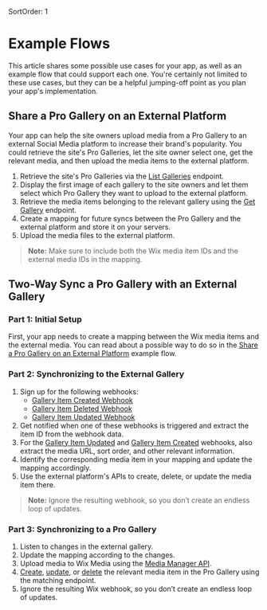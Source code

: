 SortOrder: 1
# Example Flows

This article shares some possible use cases for your app, as well as an example flow that could support each one. You're certainly not limited to these use cases, but they can be a helpful jumping-off point as you plan your app's implementation.

## Share a Pro Gallery on an External Platform

Your app can help the site owners upload media from a Pro Gallery to an external Social Media platform to increase their brand's popularity. You could retrieve the site's Pro Galleries, let the site owner select one, get the relevant media, and then upload the media items to the external platform.

1. Retrieve the site's Pro Galleries via the [List Galleries](https://dev.wix.com/api/rest/site-content/pro-gallery/list-galleries) endpoint.
2. Display the first image of each gallery to the site owners and let them select which Pro Gallery they want to upload to the external platform.
3. Retrieve the media items belonging to the relevant gallery using the [Get Gallery](https://dev.wix.com/api/rest/site-content/pro-gallery/get-gallery) endpoint.
4. Create a mapping for future syncs between the Pro Gallery and the external platform and store it on your servers.
5. Upload the media files to the external platform.

> **Note:** Make sure to include both the Wix media item IDs and the external media IDs in the mapping.

## Two-Way Sync a Pro Gallery with an External Gallery

### Part 1: Initial Setup

First, your app needs to create a mapping between the Wix media items and the external media. You can read about a possible way to do so in the [Share a Pro Gallery on an External Platform](#share-a-pro-gallery-on-an-external-platform "Share a Pro Gallery on an External Platform example flow") example flow.

### Part 2: Synchronizing to the External Gallery

1. Sign up for the following webhooks:
    + [Gallery Item Created Webhook](https://dev.wix.com/api/rest/site-content/pro-gallery/gallery-item-created-webhook)
    + [Gallery Item Deleted Webhook](https://dev.wix.com/api/rest/site-content/pro-gallery/gallery-item-deleted-webhook)
    + [Gallery Item Updated Webhook](https://dev.wix.com/api/rest/site-content/pro-gallery/gallery-item-updated-webhook)
2. Get notified when one of these webhooks is triggered and extract the item ID from the webhook data.
3. For the [Gallery Item Updated](https://dev.wix.com/api/rest/site-content/pro-gallery/gallery-item-updated-webhook) and [Gallery Item Created](https://dev.wix.com/api/rest/site-content/pro-gallery/gallery-item-created-webhook) webhooks, also extract the media URL, sort order, and other relevant information.
4. Identify the corresponding media item in your mapping and update the mapping accordingly.
5. Use the external platform's APIs to create, delete, or update the media item there.

> **Note:** Ignore the resulting webhook, so you don’t create an endless loop of updates.

### Part 3: Synchronizing to a Pro Gallery

1. Listen to changes in the external gallery.
2. Update the mapping according to the changes.
3. Upload media to Wix Media using the [Media Manager API](https://dev.wix.com/api/rest/media/media-manager).
4. [Create](https://dev.wix.com/api/rest/site-content/pro-gallery/create-gallery-item), [update](https://dev.wix.com/api/rest/site-content/pro-gallery/update-gallery-item), or [delete](https://dev.wix.com/api/rest/site-content/pro-gallery/delete-gallery-item) the relevant media item in the Pro Gallery using the matching endpoint.
5. Ignore the resulting Wix webhook, so you don’t create an endless loop of updates.
